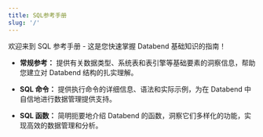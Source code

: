 ```yaml
---
title: SQL参考手册
slug: '/'
---
```


欢迎来到 SQL 参考手册 - 这是您快速掌握 Databend 基础知识的指南！

- **常规参考：** 提供有关数据类型、系统表和表引擎等基础要素的洞察信息，帮助您建立对 Databend 结构的扎实理解。

- **SQL 命令：** 提供执行命令的详细信息、语法和实际示例，为在 Databend 中自信地进行数据管理提供支持。

- **SQL 函数：** 简明扼要地介绍 Databend 的函数，洞察它们多样化的功能，实现高效的数据管理和分析。
